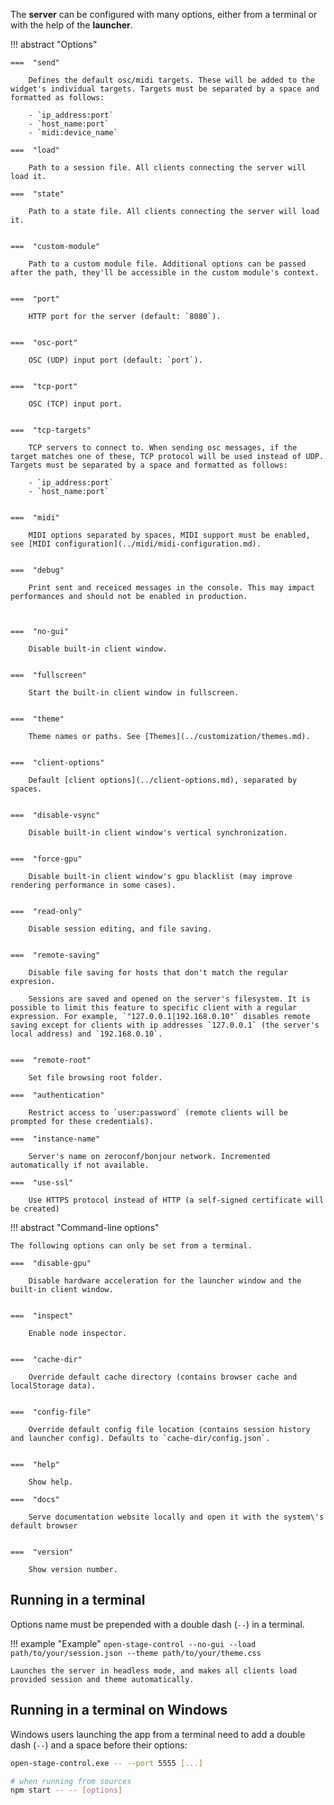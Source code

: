 The **server** can be configured with many options, either from a terminal or with the help of the **launcher**.

!!! abstract "Options"

    ===  "send"

        Defines the default osc/midi targets. These will be added to the widget's individual targets. Targets must be separated by a space and formatted as follows:

        - `ip_address:port`
        - `host_name:port`
        - `midi:device_name`

    ===  "load"

        Path to a session file. All clients connecting the server will load it.

    ===  "state"

        Path to a state file. All clients connecting the server will load it.


    ===  "custom-module"

        Path to a custom module file. Additional options can be passed after the path, they'll be accessible in the custom module's context.


    ===  "port"

        HTTP port for the server (default: `8080`).


    ===  "osc-port"

        OSC (UDP) input port (default: `port`).


    ===  "tcp-port"

        OSC (TCP) input port.


    ===  "tcp-targets"

        TCP servers to connect to. When sending osc messages, if the target matches one of these, TCP protocol will be used instead of UDP.  Targets must be separated by a space and formatted as follows:

        - `ip_address:port`
        - `host_name:port`


    ===  "midi"

        MIDI options separated by spaces, MIDI support must be enabled, see [MIDI configuration](../midi/midi-configuration.md).


    ===  "debug"

        Print sent and receiced messages in the console. This may impact performances and should not be enabled in production.



    ===  "no-gui"

        Disable built-in client window.


    ===  "fullscreen"

        Start the built-in client window in fullscreen.


    ===  "theme"

        Theme names or paths. See [Themes](../customization/themes.md).


    ===  "client-options"

        Default [client options](../client-options.md), separated by spaces.


    ===  "disable-vsync"

        Disable built-in client window's vertical synchronization.


    ===  "force-gpu"

        Disable built-in client window's gpu blacklist (may improve rendering performance in some cases).


    ===  "read-only"

        Disable session editing, and file saving.


    ===  "remote-saving"

        Disable file saving for hosts that don't match the regular expresion.

        Sessions are saved and opened on the server's filesystem. It is possible to limit this feature to specific client with a regular expression. For example, `"127.0.0.1|192.168.0.10"` disables remote saving except for clients with ip addresses `127.0.0.1` (the server's local address) and `192.168.0.10`.


    ===  "remote-root"

        Set file browsing root folder.

    ===  "authentication"

        Restrict access to `user:password` (remote clients will be prompted for these credentials).

    ===  "instance-name"

        Server's name on zeroconf/bonjour network. Incremented automatically if not available.

    ===  "use-ssl"

        Use HTTPS protocol instead of HTTP (a self-signed certificate will be created)



!!! abstract "Command-line options"

    The following options can only be set from a terminal.

    ===  "disable-gpu"

        Disable hardware acceleration for the launcher window and the built-in client window.


    ===  "inspect"

        Enable node inspector.


    ===  "cache-dir"

        Override default cache directory (contains browser cache and localStorage data).


    ===  "config-file"

        Override default config file location (contains session history and launcher config). Defaults to `cache-dir/config.json`.


    ===  "help"

        Show help.

    ===  "docs"

        Serve documentation website locally and open it with the system\'s default browser


    ===  "version"

        Show version number.


## Running in a terminal

Options name must be prepended with a double dash (`--`) in a terminal.

!!! example "Example"
    ```
    open-stage-control --no-gui --load path/to/your/session.json --theme path/to/your/theme.css
    ```

    Launches the server in headless mode, and makes all clients load provided session and theme automatically. 


## Running in a terminal on Windows

Windows users launching the app from a terminal need to add a double dash (`--`) and a space before their options:

```bash
open-stage-control.exe -- --port 5555 [...]

# when running from sources
npm start -- -- [options]
```
